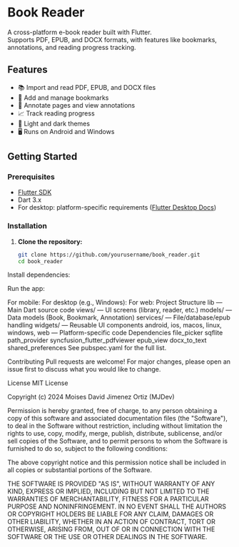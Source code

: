 # Book Reader

A cross-platform e-book reader built with Flutter.  
Supports PDF, EPUB, and DOCX formats, with features like bookmarks, annotations, and reading progress tracking.

## Features

- 📚 Import and read PDF, EPUB, and DOCX files
- 🔖 Add and manage bookmarks
- 📝 Annotate pages and view annotations
- 📈 Track reading progress
- 🌙 Light and dark themes
- 🖥️ Runs on Android and Windows

## Getting Started

### Prerequisites

- [Flutter SDK](https://flutter.dev/docs/get-started/install)
- Dart 3.x
- For desktop: platform-specific requirements ([Flutter Desktop Docs](https://docs.flutter.dev/desktop))

### Installation

1. **Clone the repository:**
   ```sh
   git clone https://github.com/yourusername/book_reader.git
   cd book_reader

Install dependencies:

Run the app:

For mobile:
For desktop (e.g., Windows):
For web:
Project Structure
lib — Main Dart source code
views/ — UI screens (library, reader, etc.)
models/ — Data models (Book, Bookmark, Annotation)
services/ — File/database/epub handling
widgets/ — Reusable UI components
android, ios, macos, linux, windows, web — Platform-specific code
Dependencies
file_picker
sqflite
path_provider
syncfusion_flutter_pdfviewer
epub_view
docx_to_text
shared_preferences
See pubspec.yaml for the full list.

Contributing
Pull requests are welcome! For major changes, please open an issue first to discuss what you would like to change.

License
MIT License

Copyright (c) 2024 Moises David Jimenez Ortiz (MJDev)

Permission is hereby granted, free of charge, to any person obtaining a copy of this software and associated documentation files (the "Software"), to deal in the Software without restriction, including without limitation the rights to use, copy, modify, merge, publish, distribute, sublicense, and/or sell copies of the Software, and to permit persons to whom the Software is furnished to do so, subject to the following conditions:

The above copyright notice and this permission notice shall be included in all copies or substantial portions of the Software.

THE SOFTWARE IS PROVIDED "AS IS", WITHOUT WARRANTY OF ANY KIND, EXPRESS OR IMPLIED, INCLUDING BUT NOT LIMITED TO THE WARRANTIES OF MERCHANTABILITY, FITNESS FOR A PARTICULAR PURPOSE AND NONINFRINGEMENT. IN NO EVENT SHALL THE AUTHORS OR COPYRIGHT HOLDERS BE LIABLE FOR ANY CLAIM, DAMAGES OR OTHER LIABILITY, WHETHER IN AN ACTION OF CONTRACT, TORT OR OTHERWISE, ARISING FROM, OUT OF OR IN CONNECTION WITH THE SOFTWARE OR THE USE OR OTHER DEALINGS IN THE SOFTWARE.